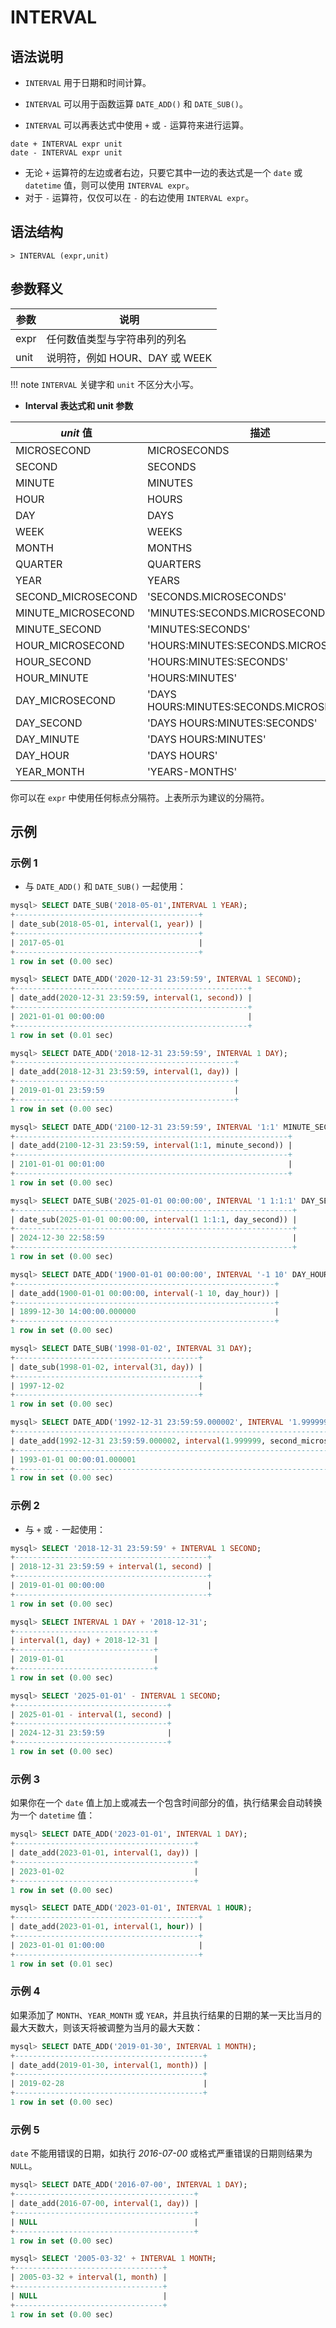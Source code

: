# **INTERVAL**

## **语法说明**

- `INTERVAL` 用于日期和时间计算。

- `INTERVAL` 可以用于函数运算 `DATE_ADD()` 和 `DATE_SUB()`。

- `INTERVAL` 可以再表达式中使用 `+` 或 `-` 运算符来进行运算。

```
date + INTERVAL expr unit
date - INTERVAL expr unit
```

- 无论 `+` 运算符的左边或者右边，只要它其中一边的表达式是一个 `date` 或 `datetime` 值，则可以使用 `INTERVAL expr`。
- 对于 `-` 运算符，仅仅可以在 `-` 的右边使用 `INTERVAL expr`。

## **语法结构**

```
> INTERVAL (expr,unit)
```

## **参数释义**

|  参数  | 说明 |
|  ----  | ----  |
|expr| 任何数值类型与字符串列的列名 |
|unit| 说明符，例如 HOUR、DAY 或 WEEK|

!!! note
    `INTERVAL` 关键字和 `unit` 不区分大小写。

- **Interval 表达式和 unit 参数**

| **_unit_ 值** | **描述** |
| --- | --- |
| MICROSECOND | MICROSECONDS |
| SECOND | SECONDS |
| MINUTE | MINUTES |
| HOUR | HOURS |
| DAY | DAYS |
| WEEK | WEEKS |
| MONTH | MONTHS |
| QUARTER | QUARTERS |
| YEAR | YEARS |
| SECOND_MICROSECOND | 'SECONDS.MICROSECONDS' |
| MINUTE_MICROSECOND | 'MINUTES:SECONDS.MICROSECONDS' |
| MINUTE_SECOND | 'MINUTES:SECONDS' |
| HOUR_MICROSECOND | 'HOURS:MINUTES:SECONDS.MICROSECONDS' |
| HOUR_SECOND | 'HOURS:MINUTES:SECONDS' |
| HOUR_MINUTE | 'HOURS:MINUTES' |
| DAY_MICROSECOND | 'DAYS HOURS:MINUTES:SECONDS.MICROSECONDS' |
| DAY_SECOND | 'DAYS HOURS:MINUTES:SECONDS' |
| DAY_MINUTE | 'DAYS HOURS:MINUTES' |
| DAY_HOUR | 'DAYS HOURS' |
| YEAR_MONTH | 'YEARS-MONTHS' |

你可以在 `expr` 中使用任何标点分隔符。上表所示为建议的分隔符。

## **示例**

### 示例 1

- 与 `DATE_ADD()` 和 `DATE_SUB()` 一起使用：

```SQL
mysql> SELECT DATE_SUB('2018-05-01',INTERVAL 1 YEAR);
+-----------------------------------------+
| date_sub(2018-05-01, interval(1, year)) |
+-----------------------------------------+
| 2017-05-01                              |
+-----------------------------------------+
1 row in set (0.00 sec)

mysql> SELECT DATE_ADD('2020-12-31 23:59:59', INTERVAL 1 SECOND);
+----------------------------------------------------+
| date_add(2020-12-31 23:59:59, interval(1, second)) |
+----------------------------------------------------+
| 2021-01-01 00:00:00                                |
+----------------------------------------------------+
1 row in set (0.01 sec)

mysql> SELECT DATE_ADD('2018-12-31 23:59:59', INTERVAL 1 DAY);
+-------------------------------------------------+
| date_add(2018-12-31 23:59:59, interval(1, day)) |
+-------------------------------------------------+
| 2019-01-01 23:59:59                             |
+-------------------------------------------------+
1 row in set (0.00 sec)

mysql> SELECT DATE_ADD('2100-12-31 23:59:59', INTERVAL '1:1' MINUTE_SECOND);
+-------------------------------------------------------------+
| date_add(2100-12-31 23:59:59, interval(1:1, minute_second)) |
+-------------------------------------------------------------+
| 2101-01-01 00:01:00                                         |
+-------------------------------------------------------------+
1 row in set (0.00 sec)

mysql> SELECT DATE_SUB('2025-01-01 00:00:00', INTERVAL '1 1:1:1' DAY_SECOND);
+--------------------------------------------------------------+
| date_sub(2025-01-01 00:00:00, interval(1 1:1:1, day_second)) |
+--------------------------------------------------------------+
| 2024-12-30 22:58:59                                          |
+--------------------------------------------------------------+
1 row in set (0.00 sec)

mysql> SELECT DATE_ADD('1900-01-01 00:00:00', INTERVAL '-1 10' DAY_HOUR);
+----------------------------------------------------------+
| date_add(1900-01-01 00:00:00, interval(-1 10, day_hour)) |
+----------------------------------------------------------+
| 1899-12-30 14:00:00.000000                               |
+----------------------------------------------------------+
1 row in set (0.00 sec)

mysql> SELECT DATE_SUB('1998-01-02', INTERVAL 31 DAY);
+-----------------------------------------+
| date_sub(1998-01-02, interval(31, day)) |
+-----------------------------------------+
| 1997-12-02                              |
+-----------------------------------------+
1 row in set (0.00 sec)

mysql> SELECT DATE_ADD('1992-12-31 23:59:59.000002', INTERVAL '1.999999' SECOND_MICROSECOND);
+------------------------------------------------------------------------------+
| date_add(1992-12-31 23:59:59.000002, interval(1.999999, second_microsecond)) |
+------------------------------------------------------------------------------+
| 1993-01-01 00:00:01.000001                                                   |
+------------------------------------------------------------------------------+
1 row in set (0.00 sec)
```

### 示例 2

- 与 `+` 或 `-` 一起使用：

```sql
mysql> SELECT '2018-12-31 23:59:59' + INTERVAL 1 SECOND;
+-------------------------------------------+
| 2018-12-31 23:59:59 + interval(1, second) |
+-------------------------------------------+
| 2019-01-01 00:00:00                       |
+-------------------------------------------+
1 row in set (0.00 sec)

mysql> SELECT INTERVAL 1 DAY + '2018-12-31';
+-------------------------------+
| interval(1, day) + 2018-12-31 |
+-------------------------------+
| 2019-01-01                    |
+-------------------------------+
1 row in set (0.00 sec)

mysql> SELECT '2025-01-01' - INTERVAL 1 SECOND;
+----------------------------------+
| 2025-01-01 - interval(1, second) |
+----------------------------------+
| 2024-12-31 23:59:59              |
+----------------------------------+
1 row in set (0.00 sec)
```

### 示例 3

如果你在一个 `date` 值上加上或减去一个包含时间部分的值，执行结果会自动转换为一个 `datetime` 值：

```sql
mysql> SELECT DATE_ADD('2023-01-01', INTERVAL 1 DAY);
+----------------------------------------+
| date_add(2023-01-01, interval(1, day)) |
+----------------------------------------+
| 2023-01-02                             |
+----------------------------------------+
1 row in set (0.00 sec)

mysql> SELECT DATE_ADD('2023-01-01', INTERVAL 1 HOUR);
+-----------------------------------------+
| date_add(2023-01-01, interval(1, hour)) |
+-----------------------------------------+
| 2023-01-01 01:00:00                     |
+-----------------------------------------+
1 row in set (0.01 sec)
```

### 示例 4

如果添加了 `MONTH`、`YEAR_MONTH` 或 `YEAR`，并且执行结果的日期的某一天比当月的最大天数大，则该天将被调整为当月的最大天数：

```sql
mysql> SELECT DATE_ADD('2019-01-30', INTERVAL 1 MONTH);
+------------------------------------------+
| date_add(2019-01-30, interval(1, month)) |
+------------------------------------------+
| 2019-02-28                               |
+------------------------------------------+
1 row in set (0.00 sec)
```

### 示例 5

`date` 不能用错误的日期，如执行 _2016-07-00_ 或格式严重错误的日期则结果为 `NULL`。

```sql
mysql> SELECT DATE_ADD('2016-07-00', INTERVAL 1 DAY);
+----------------------------------------+
| date_add(2016-07-00, interval(1, day)) |
+----------------------------------------+
| NULL                                   |
+----------------------------------------+
1 row in set (0.00 sec)

mysql> SELECT '2005-03-32' + INTERVAL 1 MONTH;
+---------------------------------+
| 2005-03-32 + interval(1, month) |
+---------------------------------+
| NULL                            |
+---------------------------------+
1 row in set (0.00 sec)
```
